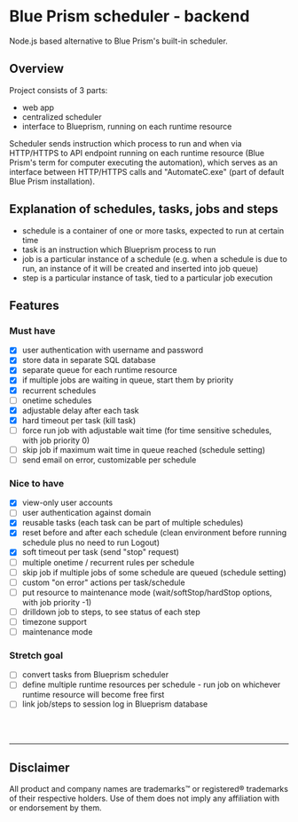 # Blue Prism scheduler - backend

Node.js based alternative to Blue Prism's built-in scheduler.

## Overview

Project consists of 3 parts:

- web app
- centralized scheduler
- interface to Blueprism, running on each runtime resource

Scheduler sends instruction which process to run and when via HTTP/HTTPS to API endpoint running on each runtime resource (Blue Prism's term for computer executing the automation), which serves as an interface between HTTP/HTTPS calls and "AutomateC.exe" (part of default Blue Prism installation).

## Explanation of schedules, tasks, jobs and steps

- schedule is a container of one or more tasks, expected to run at certain time
- task is an instruction which Blueprism process to run
- job is a particular instance of a schedule (e.g. when a schedule is due to run, an instance of it will be created and inserted into job queue)
- step is a particular instance of task, tied to a particular job execution

## Features

### Must have

- [x] user authentication with username and password
- [x] store data in separate SQL database
- [x] separate queue for each runtime resource
- [x] if multiple jobs are waiting in queue, start them by priority
- [x] recurrent schedules
- [ ] onetime schedules
- [x] adjustable delay after each task
- [x] hard timeout per task (kill task)
- [ ] force run job with adjustable wait time (for time sensitive schedules, with job priority 0)
- [ ] skip job if maximum wait time in queue reached (schedule setting)
- [ ] send email on error, customizable per schedule

### Nice to have

- [x] view-only user accounts
- [ ] user authentication against domain
- [x] reusable tasks (each task can be part of multiple schedules)
- [x] reset before and after each schedule (clean environment before running schedule plus no need to run Logout)
- [x] soft timeout per task (send "stop" request)
- [ ] multiple onetime / recurrent rules per schedule
- [ ] skip job if multiple jobs of some schedule are queued (schedule setting)
- [ ] custom "on error" actions per task/schedule
- [ ] put resource to maintenance mode (wait/softStop/hardStop options, with job priority -1)
- [ ] drilldown job to steps, to see status of each step
- [ ] timezone support
- [ ] maintenance mode

### Stretch goal

- [ ] convert tasks from Blueprism scheduler
- [ ] define multiple runtime resources per schedule - run job on whichever runtime resource will become free first
- [ ] link job/steps to session log in Blueprism database

<br/>
<br/>

---

## Disclaimer

All product and company names are trademarks™ or registered® trademarks of their respective holders. Use of them does not imply any affiliation with or endorsement by them.
